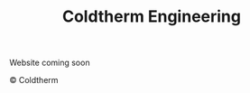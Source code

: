 <!DOCTYPE html>
<html lang="e">
  <head>
    <meta charset="UTF-8">
    <meta http-equiv="X-UA-Compatible" content="IE=edge">
    <meta name="viewport" content="width=device-width, initial-scale=1">
    <link rel="stylesheet" href="{{ "/assets/css/style.css?v=" | append: site.github.build_revision | relative_url }}">
    <!--[if lt IE 9]>
    <script src="https://cdnjs.cloudflare.com/ajax/libs/html5shiv/3.7.3/html5shiv.min.js"></script>
    <![endif]-->
  </head>
  <body>
    <div class="wrapper">
      <header>
        <h1>Coldtherm Engineering</h1>
      </header>
      <section>
        <p>Website coming soon</p>
      </section>
      <footer>
        &copy; Coldtherm
      </footer>
    </div>
    <script src="{{ "/assets/js/scale.fix.js" | relative_url }}"></script>
  </body>
</html>